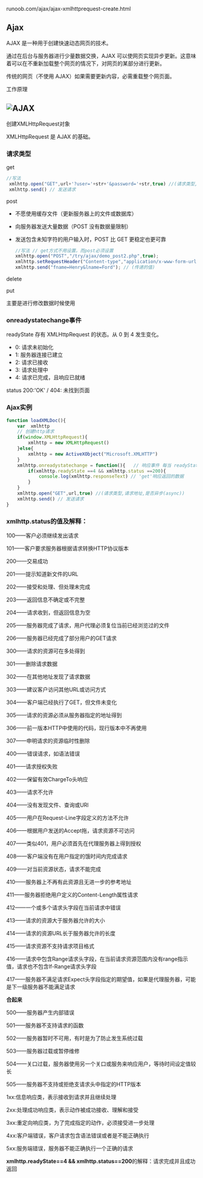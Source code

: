runoob.com/ajax/ajax-xmlhttprequest-create.html

## Ajax

AJAX 是一种用于创建快速动态网页的技术。

通过在后台与服务器进行少量数据交换，AJAX 可以使网页实现异步更新。这意味着可以在不重新加载整个网页的情况下，对网页的某部分进行更新。

传统的网页（不使用 AJAX）如果需要更新内容，必需重载整个网页面。

工作原理

## ![AJAX](https://www.runoob.com/wp-content/uploads/2013/09/ajax-yl.png)

创建XMLHttpRequest对象

XMLHttpRequest 是 AJAX 的基础。

### 请求类型

get

```javascript
//写法
 xmlhttp.open("GET",url+'?user='+str+'&password='+str,true) //(请求类型,请求地址(+使用http传输内容),是否异步(async))
 xmlhttp.send() // 发送请求
```

post

- 不愿使用缓存文件（更新服务器上的文件或数据库）

- 向服务器发送大量数据（POST 没有数据量限制）

- 发送包含未知字符的用户输入时，POST 比 GET 更稳定也更可靠

  

  ```javascript
  //写法 // get方式不用设置，而post必须设置
  xmlhttp.open("POST","/try/ajax/demo_post2.php",true);
  xmlhttp.setRequestHeader("Content-type","application/x-www-form-urlencoded");// 设置请求头(header,value)
  xmlhttp.send("fname=Henry&lname=Ford"); // (传递的值)
  ```

delete

put

主要是进行修改数据时候使用

### onreadystatechange事件

readyState  存有 XMLHttpRequest 的状态。从 0 到 4 发生变化。

- 0: 请求未初始化
- 1: 服务器连接已建立
- 2: 请求已接收
- 3: 请求处理中
- 4: 请求已完成，且响应已就绪

status 200:'OK' / 404: 未找到页面

### Ajax实例

```javascript
function loadXMLDoc(){
	var  xmlhttp
    // 创建http请求
	if(window.XMLHttpRequest){
		xmlhttp = new XMLHttpRequest()
	}else{
		xmlhttp = new ActiveXObject("Microsoft.XMLHTTP")
	}
	xmlhttp.onreadystatechange = function(){   // 响应事件 每当 readyState 改变时，就会触发 onreadystatechange 事件
		if(xmlhttp.readyState ==4 && xmlhttp.status ==200){
			console.log(xmlhttp.responseText) // 'get'响应返回的数据
		}
	}
    xmlhttp.open("GET",url,true) //(请求类型,请求地址,是否异步(async))
    xmlhttp.send() // 发送请求
}
```

### **xmlhttp.status的值及解释：**

100——客户必须继续发出请求

101——客户要求服务器根据请求转换HTTP协议版本

200——交易成功

201——提示知道新文件的URL

202——接受和处理、但处理未完成

203——返回信息不确定或不完整

204——请求收到，但返回信息为空

205——服务器完成了请求，用户代理必须复位当前已经浏览过的文件

206——服务器已经完成了部分用户的GET请求

300——请求的资源可在多处得到

301——删除请求数据

302——在其他地址发现了请求数据

303——建议客户访问其他URL或访问方式

304——客户端已经执行了GET，但文件未变化

305——请求的资源必须从服务器指定的地址得到

306——前一版本HTTP中使用的代码，现行版本中不再使用

307——申明请求的资源临时性删除

400——错误请求，如语法错误

401——请求授权失败

402——保留有效ChargeTo头响应

403——请求不允许

404——没有发现文件、查询或URl

405——用户在Request-Line字段定义的方法不允许

406——根据用户发送的Accept拖，请求资源不可访问

407——类似401，用户必须首先在代理服务器上得到授权

408——客户端没有在用户指定的饿时间内完成请求

409——对当前资源状态，请求不能完成

410——服务器上不再有此资源且无进一步的参考地址

411——服务器拒绝用户定义的Content-Length属性请求

412——一个或多个请求头字段在当前请求中错误

413——请求的资源大于服务器允许的大小

414——请求的资源URL长于服务器允许的长度

415——请求资源不支持请求项目格式

416——请求中包含Range请求头字段，在当前请求资源范围内没有range指示值，请求也不包含If-Range请求头字段

417——服务器不满足请求Expect头字段指定的期望值，如果是代理服务器，可能是下一级服务器不能满足请求

**合起来**

500——服务器产生内部错误

501——服务器不支持请求的函数

502——服务器暂时不可用，有时是为了防止发生系统过载

503——服务器过载或暂停维修

504——关口过载，服务器使用另一个关口或服务来响应用户，等待时间设定值较长

505——服务器不支持或拒绝支请求头中指定的HTTP版本

1xx:信息响应类，表示接收到请求并且继续处理

2xx:处理成功响应类，表示动作被成功接收、理解和接受

3xx:重定向响应类，为了完成指定的动作，必须接受进一步处理

4xx:客户端错误，客户请求包含语法错误或者是不能正确执行

5xx:服务端错误，服务器不能正确执行一个正确的请求

**xmlhttp.readyState==4 && xmlhttp.status==200**的解释：请求完成并且成功返回